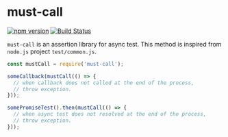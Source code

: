 must-call
==================
[![npm version](https://badge.fury.io/js/must-call.svg)](https://badge.fury.io/js/must-call)
[![Build Status](https://travis-ci.org/yosuke-furukawa/must-call.svg?branch=master)](https://travis-ci.org/yosuke-furukawa/must-call)

`must-call` is an assertion library for async test.
This method is inspired from `node.js` project `test/common.js`.

```js
const mustCall = require('must-call');

someCallback(mustCall(() => {
  // when callback does not called at the end of the process, 
  // throw exception.
}));

somePromiseTest().then(mustCall(() => {
  // when async test does not resolved at the end of the process, 
  // throw exception.
}));
```


